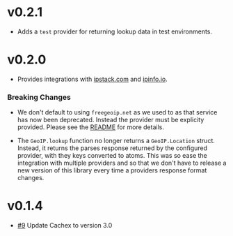 # v0.2.1

* Adds a `test` provider for returning lookup data in test environments.

# v0.2.0

* Provides integrations with [ipstack.com](http://ipstack.com) and [ipinfo.io](http://ipinfo.io).

### Breaking Changes

* We don't default to using `freegeoip.net` as we used to as that service has now been deprecated. Instead the provider must be explicity provided. Please see the [README](https://github.com/navinpeiris/geoip/blob/master/README.md) for more details.

* The `GeoIP.lookup` function no longer returns a `GeoIP.Location` struct. Instead, it returns the parses response returned by the configured provider, with they keys converted to atoms. This was so ease the integration with multiple providers and so that we don't have to release a new version of this library every time a providers response format changes.

# v0.1.4

* [#9](https://github.com/navinpeiris/geoip/pull/9) Update Cachex to version 3.0
